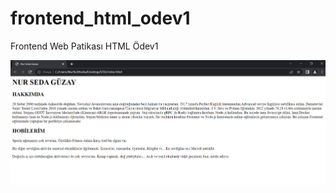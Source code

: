# frontend_html_odev1
Frontend Web Patikası HTML Ödev1

![Ekran Görüntüsü](https://github.com/nurguzay/frontend_html_odev1/blob/main/Screenshot_1.png?raw=true)
